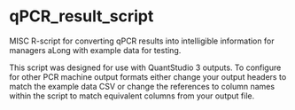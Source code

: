 # qPCR_result_script
MISC R-script for converting qPCR results into intelligible information for managers
aLong with example data for testing.

This script was designed for use with QuantStudio 3 outputs.  To configure for other 
PCR machine output formats either change your output headers to match the example data CSV
or change the references to column names within the script to match equivalent columns from 
your output file.


